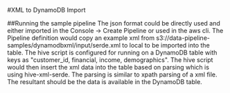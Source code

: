 #XML to DynamoDB Import

##Running the sample pipeline
The json format could be directly used and either imported in the Console -> Create Pipeline or used in the aws cli.
The Pipeline definition would copy an example xml from s3://data-pipeline-samples/dynamodbxml/input/serde.xml to local to be imported into the table.
The hive script is configured for running on a DynamoDB table with keys as "customer_id, financial, income, demographics".
The hive script would then insert the xml data into the table based on parsing which is using hive-xml-serde. The parsing is similar to xpath parsing of a xml file.
The resultant should be the data is available in the DynamoDB table. 



